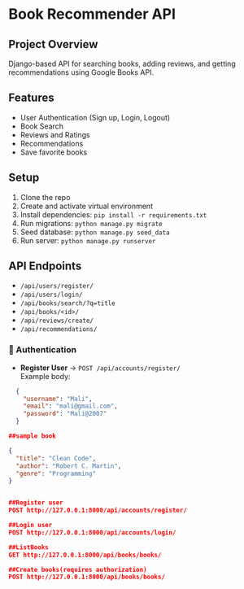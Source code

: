 # Book Recommender API

## Project Overview
Django-based API for searching books, adding reviews, and getting recommendations using Google Books API.

## Features
- User Authentication (Sign up, Login, Logout)
- Book Search
- Reviews and Ratings
- Recommendations
- Save favorite books

## Setup
1. Clone the repo
2. Create and activate virtual environment
3. Install dependencies: `pip install -r requirements.txt`
4. Run migrations: `python manage.py migrate`
5. Seed database: `python manage.py seed_data`
6. Run server: `python manage.py runserver`

## API Endpoints
- `/api/users/register/`
- `/api/users/login/`
- `/api/books/search/?q=title`
- `/api/books/<id>/`
- `/api/reviews/create/`
- `/api/recommendations/`


### 🔐 Authentication
- **Register User** → `POST /api/accounts/register/`  
  Example body:
  
```json
  {
    "username": "Mali",
    "email": "mali@gmail.com",
    "password": "Mali@2007"
  }

##sample book

{
  "title": "Clean Code",
  "author": "Robert C. Martin",
  "genre": "Programming"
}


##Register user
POST http://127.0.0.1:8000/api/accounts/register/

##Login user
POST http://127.0.0.1:8000/api/accounts/login/

##ListBooks
GET http://127.0.0.1:8000/api/books/books/

##Create books(requires authorization)
POST http://127.0.0.1:8000/api/books/books/

